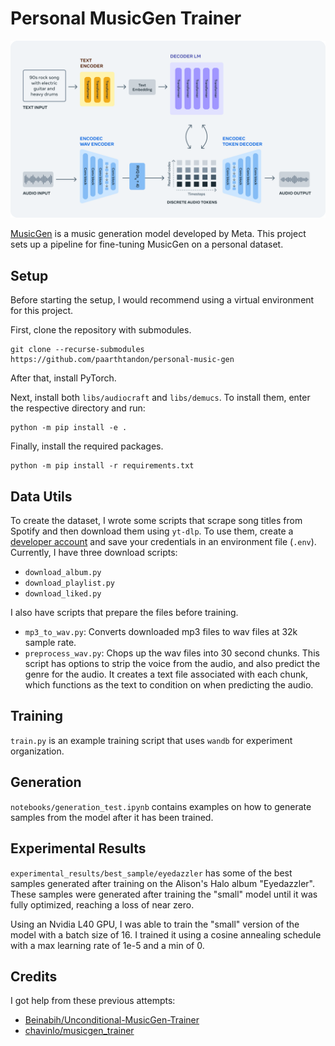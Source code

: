 # Personal MusicGen Trainer

![model](img.png)

[MusicGen](https://ai.honu.io/papers/musicgen/) is a music generation model developed by Meta.
This project sets up a pipeline for fine-tuning MusicGen on a personal dataset.

## Setup

Before starting the setup, I would recommend using a virtual environment for this project.

First, clone the repository with submodules.

```{bash}
git clone --recurse-submodules https://github.com/paarthtandon/personal-music-gen
```

After that, install PyTorch.

Next, install both `libs/audiocraft` and `libs/demucs`.
To install them, enter the respective directory and run:

```{bash}
python -m pip install -e .
```

Finally, install the required packages.

```{bash}
python -m pip install -r requirements.txt
```

## Data Utils

To create the dataset, I wrote some scripts that scrape song titles from Spotify and then download them using `yt-dlp`.
To use them, create a [developer account](https://developer.spotify.com/) and save your credentials in an environment file (`.env`).
Currently, I have three download scripts:

* `download_album.py`
* `download_playlist.py`
* `download_liked.py`

I also have scripts that prepare the files before training.

* `mp3_to_wav.py`: Converts downloaded mp3 files to wav files at 32k sample rate.
* `preprocess_wav.py`: Chops up the wav files into 30 second chunks. This script has options to strip the voice from the audio, and also predict the genre for the audio. It creates a text file associated with each chunk, which functions as the text to condition on when predicting the audio.

## Training

`train.py` is an example training script that uses `wandb` for experiment organization.

## Generation

`notebooks/generation_test.ipynb` contains examples on how to generate samples from the model after it has been trained.

## Experimental Results

`experimental_results/best_sample/eyedazzler` has some of the best samples generated after training on the Alison's Halo album "Eyedazzler". These samples were generated after training the "small" model until it was fully optimized, reaching a loss of near zero.

Using an Nvidia L40 GPU, I was able to train the "small" version of the model with a batch size of 16. I trained it using a cosine annealing schedule with a max learning rate of 1e-5 and a min of 0.

## Credits

I got help from these previous attempts:

* [Beinabih/Unconditional-MusicGen-Trainer](https://github.com/Beinabih/Unconditional-MusicGen-Trainer)
* [chavinlo/musicgen_trainer](https://github.com/chavinlo/musicgen_trainer)
